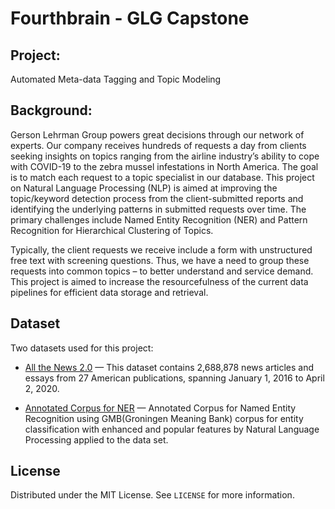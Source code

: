 # Fourthbrain - GLG Capstone

## Project:

Automated Meta-data Tagging and Topic Modeling

## Background:

Gerson Lehrman Group powers great decisions through our network of experts. Our company receives hundreds of requests a day from clients seeking insights on topics ranging from the airline industry’s ability to cope with COVID-19 to the zebra mussel infestations in North America. The goal is to match each request to a topic specialist in our database. This project on Natural Language Processing (NLP) is aimed at improving the topic/keyword detection process from the client-submitted reports and identifying the underlying patterns in submitted requests over time. The primary challenges include Named Entity Recognition (NER) and Pattern Recognition for Hierarchical Clustering of Topics.

Typically, the client requests we receive include a form with unstructured free text with screening questions. Thus, we have a need to group these requests into common topics – to better understand and service demand. This project is aimed to increase the resourcefulness of the current data pipelines for efficient data storage and retrieval.

## Dataset

Two datasets used for this project:

- [All the News 2.0](https://components.one/datasets/all-the-news-2-news-articles-dataset/) —
  This dataset contains 2,688,878 news articles and essays from 27 American publications, spanning January 1, 2016 to April 2, 2020.

- [Annotated Corpus for NER](https://www.kaggle.com/abhinavwalia95/entity-annotated-corpus) —
  Annotated Corpus for Named Entity Recognition using GMB(Groningen Meaning Bank) corpus for entity classification with enhanced and popular features by Natural Language Processing applied to the data set.

## License

Distributed under the MIT License. See `LICENSE` for more information.
